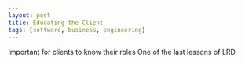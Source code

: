 ```yaml
---
layout: post
title: Educating the Client
tags: [software, business, engineering]
---
```


Important for clients to know their roles
One of the last lessons of LRD.
